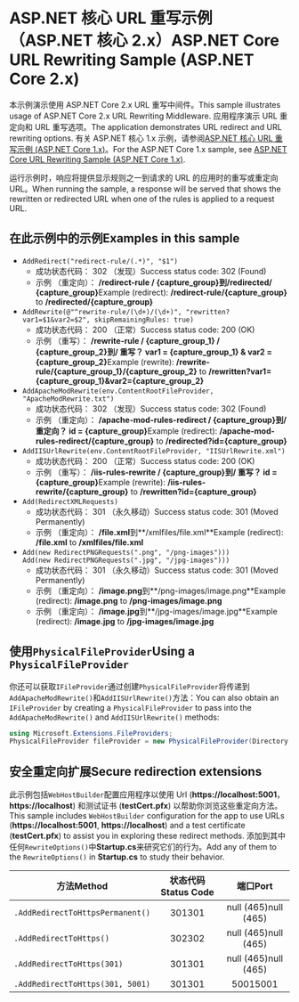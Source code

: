 # <a name="aspnet-core-url-rewriting-sample-aspnet-core-2x"></a><span data-ttu-id="2fa26-101">ASP.NET 核心 URL 重写示例 （ASP.NET 核心 2.x）</span><span class="sxs-lookup"><span data-stu-id="2fa26-101">ASP.NET Core URL Rewriting Sample (ASP.NET Core 2.x)</span></span>

<span data-ttu-id="2fa26-102">本示例演示使用 ASP.NET Core 2.x URL 重写中间件。</span><span class="sxs-lookup"><span data-stu-id="2fa26-102">This sample illustrates usage of ASP.NET Core 2.x URL Rewriting Middleware.</span></span> <span data-ttu-id="2fa26-103">应用程序演示 URL 重定向和 URL 重写选项。</span><span class="sxs-lookup"><span data-stu-id="2fa26-103">The application demonstrates URL redirect and URL rewriting options.</span></span> <span data-ttu-id="2fa26-104">有关 ASP.NET 核心 1.x 示例，请参阅[ASP.NET 核心 URL 重写示例 (ASP.NET Core 1.x)](https://github.com/aspnet/Docs/tree/master/aspnetcore/fundamentals/url-rewriting/samples/1.x)。</span><span class="sxs-lookup"><span data-stu-id="2fa26-104">For the ASP.NET Core 1.x sample, see [ASP.NET Core URL Rewriting Sample (ASP.NET Core 1.x)](https://github.com/aspnet/Docs/tree/master/aspnetcore/fundamentals/url-rewriting/samples/1.x).</span></span>

<span data-ttu-id="2fa26-105">运行示例时，响应将提供显示规则之一到请求的 URL 的应用时的重写或重定向 URL。</span><span class="sxs-lookup"><span data-stu-id="2fa26-105">When running the sample, a response will be served that shows the rewritten or redirected URL when one of the rules is applied to a request URL.</span></span>

## <a name="examples-in-this-sample"></a><span data-ttu-id="2fa26-106">在此示例中的示例</span><span class="sxs-lookup"><span data-stu-id="2fa26-106">Examples in this sample</span></span>

* `AddRedirect("redirect-rule/(.*)", "$1")`
  - <span data-ttu-id="2fa26-107">成功状态代码： 302 （发现）</span><span class="sxs-lookup"><span data-stu-id="2fa26-107">Success status code: 302 (Found)</span></span>
  - <span data-ttu-id="2fa26-108">示例 （重定向）： **/redirect-rule / {capture_group}**到**/redirected/ {capture_group}**</span><span class="sxs-lookup"><span data-stu-id="2fa26-108">Example (redirect): **/redirect-rule/{capture_group}** to **/redirected/{capture_group}**</span></span>
* `AddRewrite(@"^rewrite-rule/(\d+)/(\d+)", "rewritten?var1=$1&var2=$2", skipRemainingRules: true)`
  - <span data-ttu-id="2fa26-109">成功状态代码： 200 （正常）</span><span class="sxs-lookup"><span data-stu-id="2fa26-109">Success status code: 200 (OK)</span></span>
  - <span data-ttu-id="2fa26-110">示例 （重写）： **/rewrite-rule / {capture_group_1} / {capture_group_2}**到**/ 重写？ var1 = {capture_group_1} & var2 = {capture_group_2}**</span><span class="sxs-lookup"><span data-stu-id="2fa26-110">Example (rewrite): **/rewrite-rule/{capture_group_1}/{capture_group_2}** to **/rewritten?var1={capture_group_1}&var2={capture_group_2}**</span></span>
* `AddApacheModRewrite(env.ContentRootFileProvider, "ApacheModRewrite.txt")`
  - <span data-ttu-id="2fa26-111">成功状态代码： 302 （发现）</span><span class="sxs-lookup"><span data-stu-id="2fa26-111">Success status code: 302 (Found)</span></span>
  - <span data-ttu-id="2fa26-112">示例 （重定向）： **/apache-mod-rules-redirect / {capture_group}**到**/ 重定向？ id = {capture_group}**</span><span class="sxs-lookup"><span data-stu-id="2fa26-112">Example (redirect): **/apache-mod-rules-redirect/{capture_group}** to **/redirected?id={capture_group}**</span></span>
* `AddIISUrlRewrite(env.ContentRootFileProvider, "IISUrlRewrite.xml")`
  - <span data-ttu-id="2fa26-113">成功状态代码： 200 （正常）</span><span class="sxs-lookup"><span data-stu-id="2fa26-113">Success status code: 200 (OK)</span></span>
  - <span data-ttu-id="2fa26-114">示例 （重写）： **/iis-rules-rewrite / {capture_group}**到**/ 重写？ id = {capture_group}**</span><span class="sxs-lookup"><span data-stu-id="2fa26-114">Example (rewrite): **/iis-rules-rewrite/{capture_group}** to **/rewritten?id={capture_group}**</span></span>
* `Add(RedirectXMLRequests)`
  - <span data-ttu-id="2fa26-115">成功状态代码： 301 （永久移动）</span><span class="sxs-lookup"><span data-stu-id="2fa26-115">Success status code: 301 (Moved Permanently)</span></span>
  - <span data-ttu-id="2fa26-116">示例 （重定向）： **/file.xml**到**/xmlfiles/file.xml**</span><span class="sxs-lookup"><span data-stu-id="2fa26-116">Example (redirect): **/file.xml** to **/xmlfiles/file.xml**</span></span>
* `Add(new RedirectPNGRequests(".png", "/png-images")))`<br>`Add(new RedirectPNGRequests(".jpg", "/jpg-images")))`
  - <span data-ttu-id="2fa26-117">成功状态代码： 301 （永久移动）</span><span class="sxs-lookup"><span data-stu-id="2fa26-117">Success status code: 301 (Moved Permanently)</span></span>
  - <span data-ttu-id="2fa26-118">示例 （重定向）： **/image.png**到**/png-images/image.png**</span><span class="sxs-lookup"><span data-stu-id="2fa26-118">Example (redirect): **/image.png** to **/png-images/image.png**</span></span>
  - <span data-ttu-id="2fa26-119">示例 （重定向）： **/image.jpg**到**/jpg-images/image.jpg**</span><span class="sxs-lookup"><span data-stu-id="2fa26-119">Example (redirect): **/image.jpg** to **/jpg-images/image.jpg**</span></span>

## <a name="using-a-physicalfileprovider"></a><span data-ttu-id="2fa26-120">使用`PhysicalFileProvider`</span><span class="sxs-lookup"><span data-stu-id="2fa26-120">Using a `PhysicalFileProvider`</span></span>
<span data-ttu-id="2fa26-121">你还可以获取`IFileProvider`通过创建`PhysicalFileProvider`将传递到`AddApacheModRewrite()`和`AddIISUrlRewrite()`方法：</span><span class="sxs-lookup"><span data-stu-id="2fa26-121">You can also obtain an `IFileProvider` by creating a `PhysicalFileProvider` to pass into the `AddApacheModRewrite()` and `AddIISUrlRewrite()` methods:</span></span>
```csharp
using Microsoft.Extensions.FileProviders;
PhysicalFileProvider fileProvider = new PhysicalFileProvider(Directory.GetCurrentDirectory());
```
## <a name="secure-redirection-extensions"></a><span data-ttu-id="2fa26-122">安全重定向扩展</span><span class="sxs-lookup"><span data-stu-id="2fa26-122">Secure redirection extensions</span></span>
<span data-ttu-id="2fa26-123">此示例包括`WebHostBuilder`配置应用程序以使用 Url (**https://localhost:5001**， **https://localhost**) 和测试证书 (**testCert.pfx**) 以帮助你浏览这些重定向方法。</span><span class="sxs-lookup"><span data-stu-id="2fa26-123">This sample includes `WebHostBuilder` configuration for the app to use URLs (**https://localhost:5001**, **https://localhost**) and a test certificate (**testCert.pfx**) to assist you in exploring these redirect methods.</span></span> <span data-ttu-id="2fa26-124">添加到其中任何`RewriteOptions()`中**Startup.cs**来研究它们的行为。</span><span class="sxs-lookup"><span data-stu-id="2fa26-124">Add any of them to the `RewriteOptions()` in **Startup.cs** to study their behavior.</span></span>

<span data-ttu-id="2fa26-125">方法</span><span class="sxs-lookup"><span data-stu-id="2fa26-125">Method</span></span> | <span data-ttu-id="2fa26-126">状态代码</span><span class="sxs-lookup"><span data-stu-id="2fa26-126">Status Code</span></span> | <span data-ttu-id="2fa26-127">端口</span><span class="sxs-lookup"><span data-stu-id="2fa26-127">Port</span></span>
--- | :---: | :---:
`.AddRedirectToHttpsPermanent()` | <span data-ttu-id="2fa26-128">301</span><span class="sxs-lookup"><span data-stu-id="2fa26-128">301</span></span> | <span data-ttu-id="2fa26-129">null (465)</span><span class="sxs-lookup"><span data-stu-id="2fa26-129">null (465)</span></span>
`.AddRedirectToHttps()` | <span data-ttu-id="2fa26-130">302</span><span class="sxs-lookup"><span data-stu-id="2fa26-130">302</span></span> | <span data-ttu-id="2fa26-131">null (465)</span><span class="sxs-lookup"><span data-stu-id="2fa26-131">null (465)</span></span>
`.AddRedirectToHttps(301)` | <span data-ttu-id="2fa26-132">301</span><span class="sxs-lookup"><span data-stu-id="2fa26-132">301</span></span> | <span data-ttu-id="2fa26-133">null (465)</span><span class="sxs-lookup"><span data-stu-id="2fa26-133">null (465)</span></span>
`.AddRedirectToHttps(301, 5001)` | <span data-ttu-id="2fa26-134">301</span><span class="sxs-lookup"><span data-stu-id="2fa26-134">301</span></span> | <span data-ttu-id="2fa26-135">5001</span><span class="sxs-lookup"><span data-stu-id="2fa26-135">5001</span></span>
